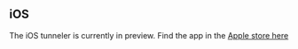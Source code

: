 ## iOS

The iOS tunneler is currently in preview. Find the app in the [Apple store here](https://apps.apple.com/us/app/ziti-tunnel/id1460484353)